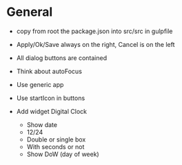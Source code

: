 # General
- copy from root the package.json into src/src in gulpfile
- Apply/Ok/Save always on the right, Cancel is on the left
- All dialog buttons are contained
- Think about autoFocus
- Use generic app
- Use startIcon in buttons

- Add widget Digital Clock
  - Show date
  - 12/24
  - Double or single box
  - With seconds or not
  - Show DoW (day of week)
